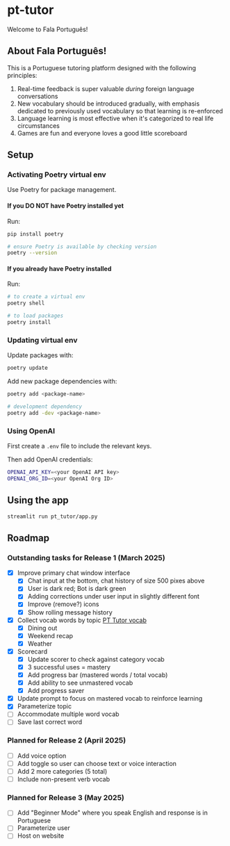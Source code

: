 # pt-tutor
Welcome to Fala Português! 

## About Fala Português! 

This is a Portuguese tutoring platform designed with the following principles:
1. Real-time feedback is super valuable _during_ foreign language conversations
2. New vocabulary should be introduced gradually, with emphasis dedicated to previously used vocabulary so that learning is re-enforced
3. Language learning is most effective when it's categorized to real life circumstances
4. Games are fun and everyone loves a good little scoreboard 

## Setup

### Activating Poetry virtual env
Use Poetry for package management. 

#### If you DO NOT have Poetry installed yet
Run:
```bash
pip install poetry 

# ensure Poetry is available by checking version
poetry --version  
```

#### If you already have Poetry installed
Run:
```bash
# to create a virtual env
poetry shell 

# to load packages
poetry install 
```

### Updating virtual env
Update packages with: 
```bash
poetry update
```

Add new package dependencies with: 
```bash
poetry add <package-name>  

# development dependency
poetry add -dev <package-name>
```

### Using OpenAI
First create a `.env` file to include the relevant keys.

Then add OpenAI credentials:
```bash
OPENAI_API_KEY=<your OpenAI API key>
OPENAI_ORG_ID=<your OpenAI Org ID>
```

## Using the app 
```bash
streamlit run pt_tutor/app.py
```

## Roadmap 
### Outstanding tasks for Release 1 (March 2025)
- [X] Improve primary chat window interface
  - [X] Chat input at the bottom, chat history of size 500 pixes above
  - [X] User is dark red; Bot is dark green
  - [X] Adding corrections under user input in slightly different font
  - [X] Improve (remove?) icons
  - [X] Show rolling message history
- [X] Collect vocab words by topic [PT Tutor vocab](https://docs.google.com/spreadsheets/d/15A-ee4YKTUvd9vptD1-wfwPkyFaGftiOaIzQfeDx9F8/edit?gid=1330781019#gid=1330781019)
  - [X] Dining out 
  - [X] Weekend recap 
  - [X] Weather
- [X] Scorecard
  - [X] Update scorer to check against category vocab 
  - [X] 3 successful uses = mastery
  - [X] Add progress bar (mastered words / total vocab)
  - [X] Add ability to see unmastered vocab
  - [X] Add progress saver
- [X] Update prompt to focus on mastered vocab to reinforce learning
- [X] Parameterize topic 
- [ ] Accommodate multiple word vocab
- [ ] Save last correct word

### Planned for Release 2 (April 2025)
- [ ] Add voice option
- [ ] Add toggle so user can choose text or voice interaction
- [ ] Add 2 more categories (5 total)
- [ ] Include non-present verb vocab 

### Planned for Release 3 (May 2025)
- [ ] Add "Beginner Mode" where you speak English and response is in Portuguese 
- [ ] Parameterize user 
- [ ] Host on website